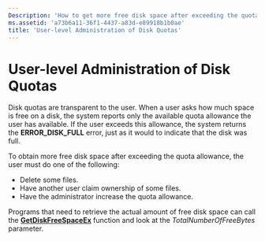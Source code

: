 ```yaml
---
Description: 'How to get more free disk space after exceeding the quota allowance.'
ms.assetid: 'a73b6a11-36f1-4437-a83d-e89918b1b0ae'
title: 'User-level Administration of Disk Quotas'
---
```


# User-level Administration of Disk Quotas

Disk quotas are transparent to the user. When a user asks how much space is free on a disk, the system reports only the available quota allowance the user has available. If the user exceeds this allowance, the system returns the **ERROR\_DISK\_FULL** error, just as it would to indicate that the disk was full.

To obtain more free disk space after exceeding the quota allowance, the user must do one of the following:

-   Delete some files.
-   Have another user claim ownership of some files.
-   Have the administrator increase the quota allowance.

Programs that need to retrieve the actual amount of free disk space can call the [**GetDiskFreeSpaceEx**](getdiskfreespaceex.md) function and look at the *TotalNumberOfFreeBytes* parameter.

 

 



